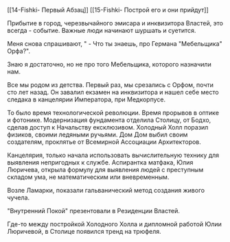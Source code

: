 [[14-Fishki- Первый Абзац]]
[[15-Fishki- Построй его и они прийдут]]

Прибытие в город, черезвычайного эмисара и инквизитора Властей, это всегда - событие. Важные люди начинают шуршать и суетится. 

Меня снова спрашивают, " - Что ты знаешь, про Германа "Мебельщика" Орфа?".

Знаю я достаточно, но не про того Мебельщика, которого назначили нам. 

Все мы родом из детства. Первый раз, мы срезались с Орфом, почти сто лет назад. Он завалил екзамен на инквизитора и нашел себе место следака в канцелярии Императора, при Медкорпусе.  
  
То было время технологической революции. Время прорывов в оптике и фотонике. Модернизация фундамента отделила Столицу, от Бодхо, сделав доступ к Начальству ексклюзивом. Холодный Холл поразил физиков, своими ледяными ручьями. Дом Дом выбил своим создателям, проклятье от Всемирной Ассоциации Архитекторов. 

Канцелярия, только начала использовать вычислительную технику для выявления непригодных к службе. Аспирантка матфака, Юлия Люричева, открыла формулу для выявления людей с преступным складом ума, не математическим или вневременным. 

Возле Ламарки, показали гальванический метод создания живого чучела. 

"Внутренний Покой" презентовали в Резиденции Властей.  

Где-то между постройкой Холодного Холла и дипломной работой Юлии Люричевой, в Столице появился тренд на трюфеля.

